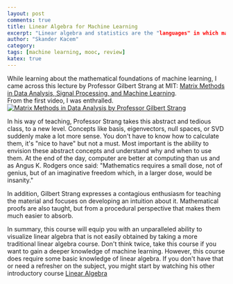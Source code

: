 ```yaml
---
layout: post
comments: true
title: Linear Algebra for Machine Learning
excerpt: "Linear algebra and statistics are the "languages" in which machine learning is formulated. Learning these topics not only contributes to a deeper understanding of the underlying algorithms but also enables you to develop new algorithms."
author: "Skander Kacem"
category: 
tags: [machine learning, mooc, review]
katex: true
---
```


While learning about the mathematical foundations of machine learning, I came across this lecture by Professor Gilbert Strang at MIT: [Matrix Methods in Data Analysis, Signal Processing, and Machine Learning](https://ocw.mit.edu/courses/mathematics/18-065-matrix-methods-in-data-analysis-signal-processing-and-machine-learning-spring-2018/).  
From the first video, I was enthralled. 
[![Matrix Methods in Data Analysis by Professor Gilbert Strang](https://img.youtube.com/vi/YiqIkSHSmyc/hqdefault.jpg)](https://www.youtube.com/watch?v=YiqIkSHSmyc)

In his way of teaching, Professor Strang takes this abstract and tedious class, to a new level. Concepts like basis, eigenvectors, null spaces, or SVD suddenly make a lot more sense. You don't have to know how to calculate them, it's "nice to have" but not a must. Most important is the ability to envision these abstract concepts and understand why and when to use them.
At the end of the day, computer are better at computing than us and as Angus K. Rodgers once said:
"Mathematics requires a small dose, not of genius, but of an imaginative freedom which, in a larger dose, would be insanity."

In addition, Gilbert Strang expresses a contagious enthusiasm for teaching the material and focuses on developing an intuition about it. Mathematical proofs are also taught, but from a procedural perspective that makes them much easier to absorb.

In summary, this course will equip you with an unparalleled ability to visualize linear algebra that is not easily obtained by taking a more traditional linear algebra course. Don't think twice, take this course if you want to gain a deeper knowledge of machine learning. However, this course does require some basic knowledge of linear algebra. If you don't have that or need a refresher on the subject, you might start by watching his other introductory course [Linear Algebra](https://ocw.mit.edu/courses/mathematics/18-06-linear-algebra-spring-2010/video-lectures/)


